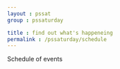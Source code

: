 ```yaml
---
layout : pssat
group : pssaturday

title : find out what's happeneing
permalink : /pssaturday/schedule
---
```


Schedule of events

